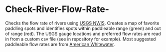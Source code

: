 # Check-River-Flow-Rate-
Checks the flow rate of rivers using [USGS NWIS](https://github.com/USGS-python/dataretrieval). Creates a map of favorite paddling spots and identifies spots within paddleable range (green) and out of range (red).
The USGS gauge locations and preferred flow rates are read in from a custom csv file (see in repository for example). Most suggested paddleable flow rates are from [American Whitewater](https://www.americanwhitewater.org/).
